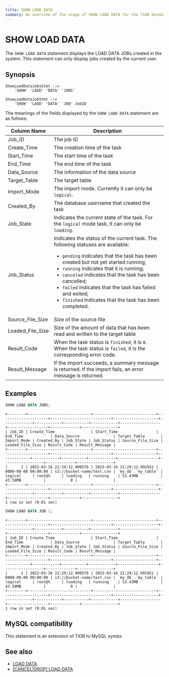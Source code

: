 ```yaml
---
title: SHOW LOAD DATA
summary: An overview of the usage of SHOW LOAD DATA for the TiDB database.
---
```


# SHOW LOAD DATA

The `SHOW LOAD DATA` statement displays the LOAD DATA JOBs created in the system. This statement can only display jobs created by the current user.

## Synopsis

```ebnf+diagram
ShowLoadDataJobsStmt ::=
    'SHOW' 'LAOD' 'DATA' 'JOBS'

ShowLoadDataJobStmt ::=
    'SHOW' 'LAOD' 'DATA' 'JOB' JobID
```

The meanings of the fields displayed by the `SHOW LOAD DATA` statement are as follows:

| Column Name      | Description                                                |
|------------------|------------------------------------------------------------|
| Job_ID           | The job ID                                                 |
| Create_Time      | The creation time of the task                              |
| Start_Time       | The start time of the task                                 |
| End_Time         | The end time of the task                                   |
| Data_Source      | The information of the data source                         |
| Target_Table     | The target table                                           |
| Import_Mode      | The import mode. Currently it can only be `logical`.       |
| Created_By       | The database username that created the task                |
| Job_State        | Indicates the current state of the task. For the `logical` mode task, it can only be `loading`. |
| Job_Status       | Indicates the status of the current task. The following statuses are available: <ul><li>`pending` indicates that the task has been created but not yet started running; </li><li>`running` indicates that it is running; </li><li>`canceled` indicates that the task has been cancelled; </li><li>`failed` indicates that the task has failed and exited; </li><li>`finished` indicates that the task has been completed. </li></ul>|
| Source_File_Size | Size of the source file                                     |
| Loaded_File_Size | Size of the amount of data that has been read and written to the target table        |
| Result_Code      | When the task status is `finished`, it is `0`. When the task status is `failed`, it is the corresponding error code.  |
| Result_Message   | If the import succeeds, a summary message is returned. If the import fails, an error message is returned. |

## Examples

```sql
SHOW LOAD DATA JOBS;
```

```
+--------+----------------------------+----------------------------+---------------------+---------------------------+--------------------+-------------+------------+-----------+------------+------------------+------------------+-------------+----------------+
| Job_ID | Create_Time                | Start_Time                 | End_Time            | Data_Source               | Target_Table       | Import_Mode | Created_By | Job_State | Job_Status | Source_File_Size | Loaded_File_Size | Result_Code | Result_Message |
+--------+----------------------------+----------------------------+---------------------+---------------------------+-------------------+-------------+------------+-----------+------------+------------------+------------------+-------------+----------------+
|      1 | 2023-03-16 22:29:12.990576 | 2023-03-16 22:29:12.991951 | 0000-00-00 00:00:00 | s3://bucket-name/test.csv | `my_db`.`my_table` | logical     | root@%     | loading   | running    | 52.43MB          | 43.58MB          |           0 |                |
+--------+----------------------------+----------------------------+---------------------+---------------------------+--------------------+-------------+------------+-----------+------------+------------------+------------------+-------------+----------------+
1 row in set (0.01 sec)
```

```sql
SHOW LOAD DATA JOB 1;
```

```
+--------+----------------------------+----------------------------+---------------------+---------------------------+--------------------+-------------+------------+-----------+------------+------------------+------------------+-------------+----------------+
| Job_ID | Create_Time                | Start_Time                 | End_Time            | Data_Source               | Target_Table       | Import_Mode | Created_By | Job_State | Job_Status | Source_File_Size | Loaded_File_Size | Result_Code | Result_Message |
+--------+----------------------------+----------------------------+---------------------+---------------------------+-------------------+-------------+------------+-----------+------------+------------------+------------------+-------------+----------------+
|      1 | 2023-03-16 22:29:12.990576 | 2023-03-16 22:29:12.991951 | 0000-00-00 00:00:00 | s3://bucket-name/test.csv | `my_db`.`my_table` | logical     | root@%     | loading   | running    | 52.43MB          | 43.58MB          |           0 |                |
+--------+----------------------------+----------------------------+---------------------+---------------------------+--------------------+-------------+------------+-----------+------------+------------------+------------------+-------------+----------------+
1 row in set (0.01 sec)
```

## MySQL compatibility

This statement is an extension of TiDB to MySQL syntax.

## See also

* [LOAD DATA](/sql-statements/sql-statement-load-data.md)
* [[CANCEL|DROP] LOAD DATA](/sql-statements/sql-statement-operate-load-data-job.md)
